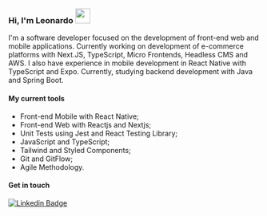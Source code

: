 ### Hi, I'm Leonardo <img src="https://media.giphy.com/media/hvRJCLFzcasrR4ia7z/giphy.gif" width="30" >

I'm a software developer focused on the development of front-end web and mobile applications. Currently working on development of e-commerce platforms with Next.JS, TypeScript, Micro Frontends, Headless CMS and AWS. 
I also have experience in mobile development in React Native with TypeScript and Expo.
Currently, studying backend development with Java and Spring Boot.

#### My current tools 
- Front-end Mobile with React Native;
- Front-end Web with Reactjs and Nextjs;
- Unit Tests using Jest and React Testing Library;
- JavaScript and TypeScript;  
- Tailwind and Styled Components;
- Git and GitFlow;
- Agile Methodology. 

#### Get in touch

[![Linkedin Badge](https://img.shields.io/badge/-Linkedin-blue?style=flat-square&logo=Linkedin&logoColor=white&link=https://www.linkedin.com/in/leondavidtb)](https://www.linkedin.com/in/leondavidtb/)
